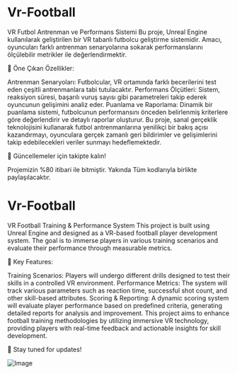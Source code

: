# Vr-Football
 VR Futbol Antrenman ve Performans Sistemi
Bu proje, Unreal Engine kullanılarak geliştirilen bir VR tabanlı futbolcu geliştirme sistemidir. Amacı, oyuncuları farklı antrenman senaryolarına sokarak performanslarını ölçülebilir metrikler ile değerlendirmektir.

🔹 Öne Çıkan Özellikler:

Antrenman Senaryoları: Futbolcular, VR ortamında farklı becerilerini test eden çeşitli antrenmanlara tabi tutulacaktır.
Performans Ölçütleri: Sistem, reaksiyon süresi, başarılı vuruş sayısı gibi parametreleri takip ederek oyuncunun gelişimini analiz eder.
Puanlama ve Raporlama: Dinamik bir puanlama sistemi, futbolcunun performansını önceden belirlenmiş kriterlere göre değerlendirir ve detaylı raporlar oluşturur.
Bu proje, sanal gerçeklik teknolojisini kullanarak futbol antrenmanlarına yenilikçi bir bakış açısı kazandırmayı, oyunculara gerçek zamanlı geri bildirimler ve gelişimlerini takip edebilecekleri veriler sunmayı hedeflemektedir.

🚀 Güncellemeler için takipte kalın! 

Projemizin %80 itibari ile bitmiştir. Yakında Tüm kodlarıyla birlikte paylaşılacaktır. 


# Vr-Football

VR Football Training & Performance System
This project is built using Unreal Engine and designed as a VR-based football player development system. The goal is to immerse players in various training scenarios and evaluate their performance through measurable metrics.

🔹 Key Features:

Training Scenarios: Players will undergo different drills designed to test their skills in a controlled VR environment.
Performance Metrics: The system will track various parameters such as reaction time, successful shot count, and other skill-based attributes.
Scoring & Reporting: A dynamic scoring system will evaluate player performance based on predefined criteria, generating detailed reports for analysis and improvement.
This project aims to enhance football training methodologies by utilizing immersive VR technology, providing players with real-time feedback and actionable insights for skill development.

🚀 Stay tuned for updates!


![Image](https://github.com/user-attachments/assets/33e3ce7a-bcbe-4bc0-9c4b-c8e7815885ef)
